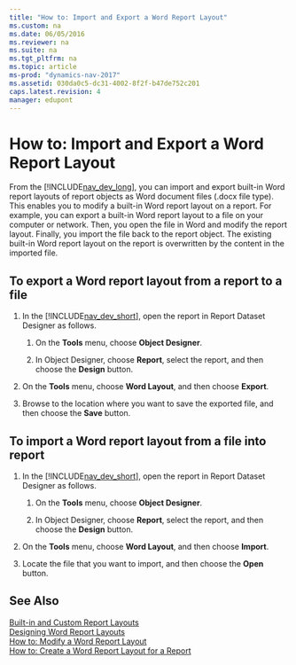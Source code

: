 ```yaml
---
title: "How to: Import and Export a Word Report Layout"
ms.custom: na
ms.date: 06/05/2016
ms.reviewer: na
ms.suite: na
ms.tgt_pltfrm: na
ms.topic: article
ms-prod: "dynamics-nav-2017"
ms.assetid: 030da0c5-dc31-4002-8f2f-b47de752c201
caps.latest.revision: 4
manager: edupont
---
```

# How to: Import and Export a Word Report Layout
From the [!INCLUDE[nav_dev_long](includes/nav_dev_long_md.md)], you can import and export built-in Word report layouts of report objects as Word document files \(.docx file type\). This enables you to modify a built-in Word report layout on a report. For example, you can export a built-in Word report layout to a file on your computer or network. Then, you open the file in Word and modify the report layout. Finally, you import the file back to the report object. The existing built-in Word report layout on the report is overwritten by the content in the imported file.  
  
##  <a name="ExportLayout"></a> To export a Word report layout from a report to a file  
  
1.  In the [!INCLUDE[nav_dev_short](includes/nav_dev_short_md.md)], open the report in Report Dataset Designer as follows.  
  
    1.  On the **Tools** menu, choose **Object Designer**.  
  
    2.  In Object Designer, choose **Report**, select the report, and then choose the **Design** button.  
  
2.  On the **Tools** menu, choose **Word Layout**, and then choose **Export**.  
  
3.  Browse to the location where you want to save the exported file, and then choose the **Save** button.  
  
##  <a name="ImportLayout"></a> To import a Word report layout from a file into report  
  
1.  In the [!INCLUDE[nav_dev_short](includes/nav_dev_short_md.md)], open the report in Report Dataset Designer as follows.  
  
    1.  On the **Tools** menu, choose **Object Designer**.  
  
    2.  In Object Designer, choose **Report**, select the report, and then choose the **Design** button.  
  
2.  On the **Tools** menu, choose **Word Layout**, and then choose **Import**.  
  
3.  Locate the file that you want to import, and then choose the **Open** button.  
  
## See Also  
 [Built-in and Custom Report Layouts](Designing-Report-Layouts-from-the-Microsoft-Dynamics-NAV-Development-Environment.md#BuilinCustomLayouts)   
 [Designing Word Report Layouts](Designing-Word-Report-Layouts.md)   
 [How to: Modify a Word Report Layout](How-to--Modify%20a%20Word%20Report%20Layout.md)   
 [How to: Create a Word Report Layout for a Report](How-to--Create%20a%20Word%20Report%20Layout%20for%20a%20Report.md)